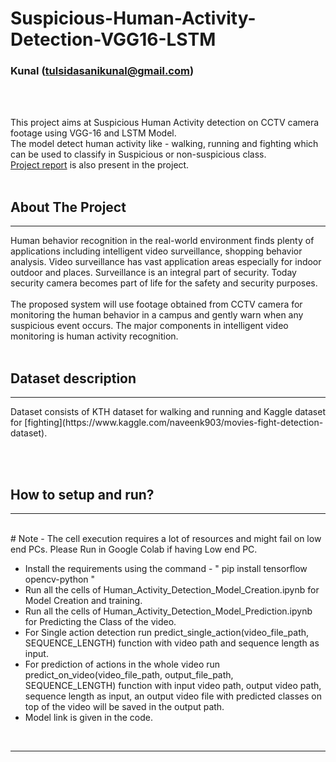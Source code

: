 # Suspicious-Human-Activity-Detection-VGG16-LSTM
### Kunal (tulsidasanikunal@gmail.com)

<br><br>

This project aims at Suspicious Human Activity detection on CCTV camera footage using VGG-16 and LSTM Model.<br>
The model detect human activity like - walking, running and fighting which can be used to classify in Suspicious or non-suspicious class.<br>
[Project report](Report.pdf) is also present in the project.<br><br>


## About The Project 
<hr>
Human behavior recognition in the real-world environment finds plenty of applications including intelligent video surveillance, shopping behavior analysis. Video surveillance has vast application areas especially for indoor outdoor and places. Surveillance is an integral part of security. Today security camera becomes part of life for the safety and security purposes.
<br><br>
The proposed system will use footage obtained from CCTV camera for monitoring the human behavior in a campus and gently warn when any suspicious event occurs. The major components in intelligent video monitoring is human activity recognition.
<br><br>

## Dataset description
<hr>
Dataset consists of KTH dataset for walking and running and Kaggle dataset for [fighting](https://www.kaggle.com/naveenk903/movies-fight-detection-dataset).

<br><br>

## How to setup and run?
<hr><br>
# Note - The cell execution requires a lot of resources and might fail on low end PCs. Please Run in Google Colab if having Low end PC.<br>

* Install the requirements using the command - " pip install tensorflow opencv-python "
* Run all the cells of Human_Activity_Detection_Model_Creation.ipynb for Model Creation and training.
* Run all the cells of Human_Activity_Detection_Model_Prediction.ipynb for Predicting the Class of the video.
* For Single action detection run predict_single_action(video_file_path, SEQUENCE_LENGTH) function with video path and sequence length as input.
* For prediction of actions in the whole video run predict_on_video(video_file_path, output_file_path, SEQUENCE_LENGTH) function with input video path, output video path, sequence length as input, an output video file with predicted classes on top of the video will be saved in the output path.
* Model link is given in the code.
<br>
<hr><br>